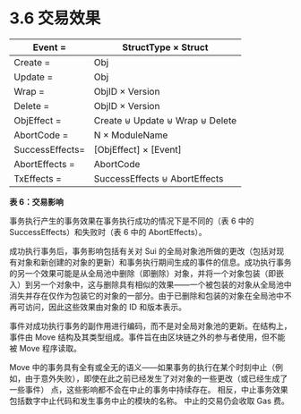 # 3.6 交易效果

| Event =         | StructType × Struct             |
| --------------- | ------------------------------- |
| Create =        | Obj                             |
| Update =        | Obj                             |
| Wrap =          | ObjID × Version                 |
| Delete =        | ObjID × Version                 |
| ObjEffect =     | Create ⊎ Update ⊎ Wrap ⊎ Delete |
| AbortCode =     | N × ModuleName                  |
| SuccessEffects= | \[ObjEffect] × \[Event]         |
| AbortEffects =  | AbortCode                       |
| TxEffects =     | SuccessEffects ⊎ AbortEffects   |

**表 6：交易影响**

事务执行产生的事务效果在事务执行成功的情况下是不同的（表 6 中的 SuccessEffects）和失败时（表 6 中的 AbortEffects）。

成功执行事务后，事务影响包括有关对 Sui 的全局对象池所做的更改（包括对现有对象和新创建的对象的更新）和事务执行期间生成的事件的信息。成功执行事务的另一个效果可能是从全局池中删除（即删除）对象，并将一个对象包装（即嵌入）到另一个对象中，这与删除具有相似的效果——一个被包装的对象从全局池中消失并存在仅作为包装它的对象的一部分。由于已删除和包装的对象在全局池中不再可访问，因此这些效果由对象的 ID 和版本表示。

事件对成功执行事务的副作用进行编码，而不是对全局对象池的更新。在结构上，事件由 Move 结构及其类型组成。事件旨在由区块链之外的参与者使用，但不能被 Move 程序读取。

Move 中的事务具有全有或全无的语义——如果事务的执行在某个时刻中止（例如，由于意外失败），即使在此之前已经发生了对对象的一些更改（或已经生成了一些事件） 点，这些影响都不会在中止的事务中持续存在。 相反，中止事务效果包括数字中止代码和发生事务中止的模块的名称。 中止的交易仍会收取 Gas 费。
